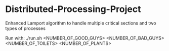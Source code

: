 # Distributed-Processing-Project
Enhanced Lamport algorithm to handle multiple critical sections and two types of processes

Run with:
./run.sh <NUMBER_OF_GOOD_GUYS> <NUMBER_OF_BAD_GUYS> <NUMBER_OF_TOILETS> <NUMBER_OF_PLANTS>
